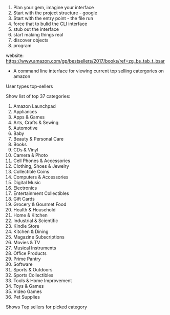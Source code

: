 
1. Plan your gem, imagine your interface
2. Start with the project structure - google
3. Start with the entry point - the file run
4. force that to bulid the CLI interface
5. stub out the interface
6. start making things real
7. discover objects
8. program


website: https://www.amazon.com/gp/bestsellers/2017/books/ref=zg_bs_tab_t_bsar


- A command line interface for viewing current top selling catergories on amazon

User types top-sellers

Show list of top 37 categories:

1. Amazon Launchpad
2. Appliances
3. Apps & Games
4. Arts, Crafts & Sewing
5. Automotive
6. Baby
7. Beauty & Personal Care
8. Books
9. CDs & Vinyl
10. Camera & Photo
11. Cell Phones & Accessories
12. Clothing, Shoes & Jewelry
13. Collectible Coins
14. Computers & Accessories
15. Digital Music
16. Electronics
17. Entertainment Collectibles
18. Gift Cards
19. Grocery & Gourmet Food
20. Health & Household
21. Home & Kitchen
22. Industrial & Scientific
23. Kindle Store
24. Kitchen & Dining
25. Magazine Subscriptions
26. Movies & TV
27. Musical Instruments
28. Office Products
30. Prime Pantry
31. Software
32. Sports & Outdoors
33. Sports Collectibles
34. Tools & Home Improvement
35. Toys & Games
36. Video Games
37. Pet Supplies

Shows Top sellers for picked category
